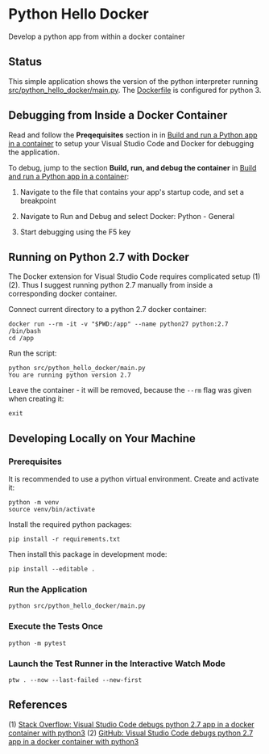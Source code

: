 # Python Hello Docker

Develop a python app from within a docker container

## Status

This simple application shows the version of the python interpreter running [src/python_hello_docker/main.py](./src/python_hello_docker/main.py). The [Dockerfile](./Dockerfile) is configured for python 3.

## Debugging from Inside a Docker Container

Read and follow the **Preqequisites** section in in [Build and run a Python app in a container](https://code.visualstudio.com/docs/containers/quickstart-python) to setup your Visual Studio Code and Docker for debugging the application.

To debug, jump to the section **Build, run, and debug the container** in [Build and run a Python app in a container](https://code.visualstudio.com/docs/containers/quickstart-python):

1. Navigate to the file that contains your app's startup code, and set a breakpoint

2. Navigate to Run and Debug and select Docker: Python - General

3. Start debugging using the F5 key

## Running on Python 2.7 with Docker

The Docker extension for Visual Studio Code requires complicated setup (1)(2). Thus I suggest running python 2.7 manually from inside a corresponding docker container.

Connect current directory to a python 2.7 docker container:

```shell
docker run --rm -it -v "$PWD:/app" --name python27 python:2.7 /bin/bash
cd /app
```

Run the script:

```shell
python src/python_hello_docker/main.py
You are running python version 2.7
```

Leave the container - it will be removed, because the `--rm` flag was given when creating it:

```shell
exit
```

## Developing Locally on Your Machine

### Prerequisites

It is recommended to use a python virtual environment. Create and activate it:

```shell
python -m venv
source venv/bin/activate
```

Install the required python packages:

```shell
pip install -r requirements.txt
```

Then install this package in development mode:

```shell
pip install --editable .
```

### Run the Application

```shell
python src/python_hello_docker/main.py
```

### Execute the Tests Once

```shell
python -m pytest
```

### Launch the Test Runner in the Interactive Watch Mode

```shell
ptw . --now --last-failed --new-first
```

## References

(1) [Stack Overflow: Visual Studio Code debugs python 2.7 app in a docker container with python3](https://stackoverflow.com/a/69395067)
(2) [GitHub: Visual Studio Code debugs python 2.7 app in a docker container with python3](https://github.com/microsoft/vscode-docker/discussions/3585)
